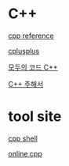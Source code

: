 # C++
<a href="https://en.cppreference.com/w/" target="_blank">cpp reference</a>

<a href="https://www.cplusplus.com/" target="_blank">cplusplus</a>

<a href="https://modoocode.com/" target="_blank">모두의 코드 C++</a>

<a href="https://c-annotationskr.sourceforge.io/" target="_blank">C++ 주해서</a>

# tool site
<a href="http://cpp.sh/" target="_blank">cpp shell</a>

<a href="https://www.online-cpp.com/" target="_blank">online cpp</a>
